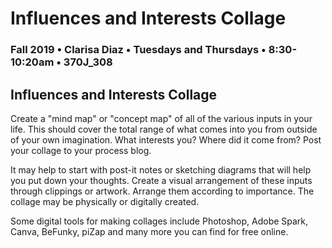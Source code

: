 # Influences and Interests Collage

### Fall 2019 • Clarisa Diaz • Tuesdays and Thursdays • 8:30-10:20am • 370J_308

## Influences and Interests Collage

Create a "mind map" or "concept map" of all of the various inputs in your life.  This should cover the total range of what comes into you from outside of your own imagination. What interests you? Where did it come from? Post your collage to your process blog. 

It may help to start with post-it notes or sketching diagrams that will help you put down your thoughts. Create a visual arrangement of these inputs through clippings or artwork. Arrange them according to importance. The collage may be physically or digitally created.


Some digital tools for making collages include Photoshop, Adobe Spark, Canva, BeFunky, piZap and many more you can find for free online.